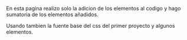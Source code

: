
En esta pagina realizo solo la adicion de los elementos al codigo y hago sumatoria de los elementos añadidos.

Usando tambien la fuente base del css del primer proyecto y algunos elementos.